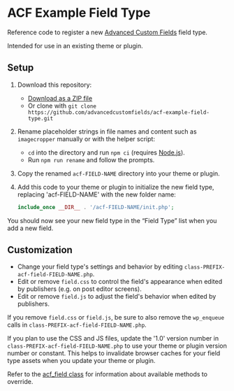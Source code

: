 # ACF Example Field Type

Reference code to register a new [Advanced Custom Fields](https://www.advancedcustomfields.com/) field type.

Intended for use in an existing theme or plugin.

## Setup

1. Download this repository:
    - [Download as a ZIP file](https://github.com/advancedcustomfields/acf-example-field-type/archive/refs/heads/main.zip)
    - Or clone with `git clone https://github.com/advancedcustomfields/acf-example-field-type.git`
2. Rename placeholder strings in file names and content such as `imagecropper` manually or with the helper script: 
    - `cd` into the directory and run `npm ci` (requires [Node.js](https://nodejs.org/)).
    - Run `npm run rename` and follow the prompts.
3. Copy the renamed `acf-FIELD-NAME` directory into your theme or plugin.
4. Add this code to your theme or plugin to initialize the new field type, replacing 'acf-FIELD-NAME' with the new folder name:

    ```php
    include_once __DIR__ . '/acf-FIELD-NAME/init.php';    
    ```

You should now see your new field type in the “Field Type” list when you add a new field.

## Customization

- Change your field type's settings and behavior by editing `class-PREFIX-acf-field-FIELD-NAME.php`.
- Edit or remove `field.css` to control the field's appearance when edited by publishers (e.g. on post editor screens).
- Edit or remove `field.js` to adjust the field's behavior when edited by publishers.

If you remove `field.css` or `field.js`, be sure to also remove the `wp_enqueue` calls in `class-PREFIX-acf-field-FIELD-NAME.php`.

If you plan to use the CSS and JS files, update the '1.0' version number in `class-PREFIX-acf-field-FIELD-NAME.php` to use your theme or plugin version number or constant. This helps to invalidate browser caches for your field type assets when you update your theme or plugin.

Refer to the [acf_field class](https://github.com/AdvancedCustomFields/acf/blob/master/includes/fields/class-acf-field.php) for information about available methods to override.
